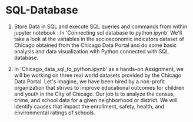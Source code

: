 # SQL-Database
1. Store Data in SQL and execute SQL queries and commands from within jupyter notebook : In 'Connecting sql database to python.ipynb' We'll take a look at the variables in the socioeconomic indicators dataset of Chicago obtained from the Chicago Data Portal and do some basic analysis and data visualization with Python connected with SQL database.
   
2. In 'Chicago_data_sql_to_python.ipynb' as a hands-on Assignment, we will be working on three real world datasets provided by the Chicago Data Portal. Let's imagine, we have been hired by a non-profit organization that strives to improve educational outcomes for children and youth in the City of Chicago. Our job is to analyze the census, crime, and school data for a given neighborhood or district. We will identify causes that impact the enrollment, safety, health, and environmental ratings of schools.
